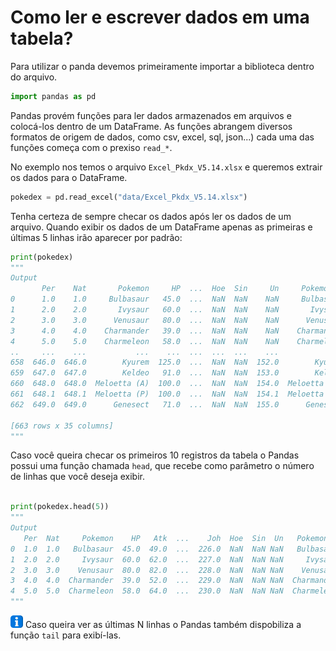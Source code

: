 # Como ler e escrever dados em uma tabela?

Para utilizar o panda devemos primeiramente importar a biblioteca dentro do arquivo.

```python
import pandas as pd
```

Pandas provém funções para ler dados armazenados em arquivos e colocá-los dentro de um DataFrame. As funções abrangem diversos formatos de origem de dados, como csv, excel, sql, json...) cada uma das funções começa com o prexiso `read_*`.

No exemplo nos temos o arquivo `Excel_Pkdx_V5.14.xlsx` e queremos extrair os dados para o DataFrame.

```python
pokedex = pd.read_excel("data/Excel_Pkdx_V5.14.xlsx")
```

Tenha certeza de sempre checar os dados após ler os dados de um arquivo. Quando exibir os dados de um DataFrame apenas as primeiras e últimas 5 linhas irão aparecer por padrão:

```python
print(pokedex)
"""
Output
       Per    Nat       Pokemon     HP  ...  Hoe  Sin     Un     Pokemon.1
0      1.0    1.0     Bulbasaur   45.0  ...  NaN  NaN    NaN     Bulbasaur
1      2.0    2.0       Ivysaur   60.0  ...  NaN  NaN    NaN       Ivysaur
2      3.0    3.0      Venusaur   80.0  ...  NaN  NaN    NaN      Venusaur
3      4.0    4.0    Charmander   39.0  ...  NaN  NaN    NaN    Charmander
4      5.0    5.0    Charmeleon   58.0  ...  NaN  NaN    NaN    Charmeleon
..     ...    ...           ...    ...  ...  ...  ...    ...           ...
658  646.0  646.0        Kyurem  125.0  ...  NaN  NaN  152.0        Kyurem
659  647.0  647.0        Keldeo   91.0  ...  NaN  NaN  153.0        Keldeo
660  648.0  648.0  Meloetta (A)  100.0  ...  NaN  NaN  154.0  Meloetta (A)
661  648.1  648.1  Meloetta (P)  100.0  ...  NaN  NaN  154.1  Meloetta (P)
662  649.0  649.0      Genesect   71.0  ...  NaN  NaN  155.0      Genesect

[663 rows x 35 columns]
"""
```

Caso você queira checar os primeiros 10 registros da tabela o Pandas possui uma função chamada `head`, que recebe como parâmetro o número de linhas que você deseja exibir.

```python

print(pokedex.head(5))
"""
Output
   Per  Nat     Pokemon    HP   Atk  ...    Joh  Hoe  Sin  Un   Pokemon.1
0  1.0  1.0   Bulbasaur  45.0  49.0  ...  226.0  NaN  NaN NaN   Bulbasaur
1  2.0  2.0     Ivysaur  60.0  62.0  ...  227.0  NaN  NaN NaN     Ivysaur
2  3.0  3.0    Venusaur  80.0  82.0  ...  228.0  NaN  NaN NaN    Venusaur
3  4.0  4.0  Charmander  39.0  52.0  ...  229.0  NaN  NaN NaN  Charmander
4  5.0  5.0  Charmeleon  58.0  64.0  ...  230.0  NaN  NaN NaN  Charmeleon
"""

```
<img src="../assets/info.png" width="20px" /> Caso queira ver as últimas N linhas o Pandas também dispobiliza a função `tail` para exibí-las.